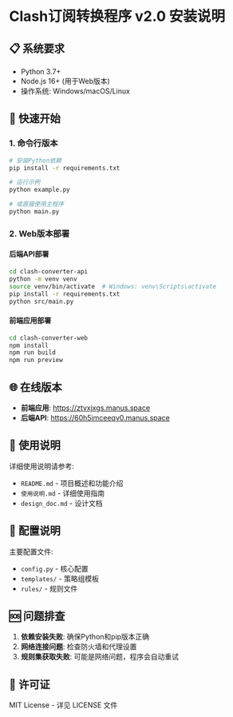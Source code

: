 # Clash订阅转换程序 v2.0 安装说明

## 📋 系统要求

- Python 3.7+
- Node.js 16+ (用于Web版本)
- 操作系统: Windows/macOS/Linux

## 🚀 快速开始

### 1. 命令行版本

```bash
# 安装Python依赖
pip install -r requirements.txt

# 运行示例
python example.py

# 或直接使用主程序
python main.py
```

### 2. Web版本部署

#### 后端API部署
```bash
cd clash-converter-api
python -m venv venv
source venv/bin/activate  # Windows: venv\Scripts\activate
pip install -r requirements.txt
python src/main.py
```

#### 前端应用部署
```bash
cd clash-converter-web
npm install
npm run build
npm run preview
```

## 🌐 在线版本

- **前端应用**: https://ztvxjxgs.manus.space
- **后端API**: https://60h5imceeqy0.manus.space

## 📖 使用说明

详细使用说明请参考:
- `README.md` - 项目概述和功能介绍
- `使用说明.md` - 详细使用指南
- `design_doc.md` - 设计文档

## 🔧 配置说明

主要配置文件:
- `config.py` - 核心配置
- `templates/` - 策略组模板
- `rules/` - 规则文件

## 🆘 问题排查

1. **依赖安装失败**: 确保Python和pip版本正确
2. **网络连接问题**: 检查防火墙和代理设置
3. **规则集获取失败**: 可能是网络问题，程序会自动重试

## 📄 许可证

MIT License - 详见 LICENSE 文件
